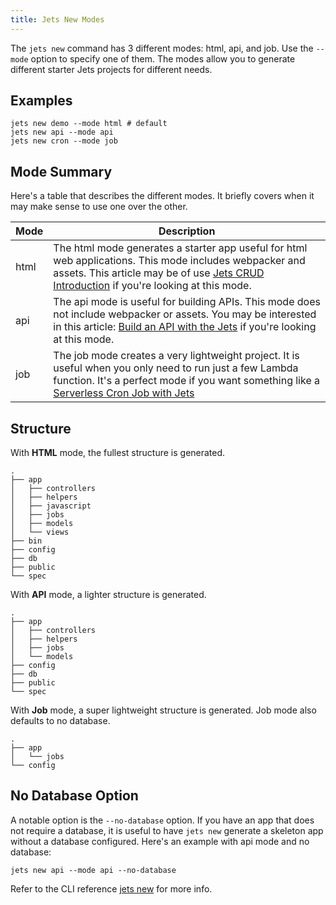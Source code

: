 ```yaml
---
title: Jets New Modes
---
```


The `jets new` command has 3 different modes: html, api, and job. Use the `--mode` option to specify one of them.  The modes allow you to generate different starter Jets projects for different needs.

## Examples

    jets new demo --mode html # default
    jets new api --mode api
    jets new cron --mode job

## Mode Summary

Here's a table that describes the different modes. It briefly covers when it may make sense to use one over the other. 

Mode | Description
--- | ---
html | The html mode generates a starter app useful for html web applications. This mode includes webpacker and assets. This article may be of use [Jets CRUD Introduction](https://blog.boltops.com/2018/09/07/jets-tutorial-crud-app-introduction-part-1) if you're looking at this mode.
api | The api mode is useful for building APIs. This mode does not include webpacker or assets.  You may be interested in this article: [Build an API with the Jets](https://blog.boltops.com/2019/01/13/build-an-api-service-with-jets-ruby-serverless-framework) if you're looking at this mode.
job | The job mode creates a very lightweight project. It is useful when you only need to run just a few Lambda function. It's a perfect mode if you want something like a [Serverless Cron Job with Jets](https://blog.boltops.com/2019/01/03/serverless-ruby-cron-jobs-with-jets-route53-backup)

## Structure

With **HTML** mode, the fullest structure is generated.

```
.
├── app
│   ├── controllers
│   ├── helpers
│   ├── javascript
│   ├── jobs
│   ├── models
│   └── views
├── bin
├── config
├── db
├── public
└── spec
```

With **API** mode, a lighter structure is generated.

```
.
├── app
│   ├── controllers
│   ├── helpers
│   ├── jobs
│   └── models
├── config
├── db
├── public
└── spec
```

With **Job** mode, a super lightweight structure is generated.  Job mode also defaults to no database.


```
.
├── app
│   └── jobs
└── config
```


## No Database Option

A notable option is the `--no-database` option.  If you have an app that does not require a database, it is useful to have `jets new` generate a skeleton app without a database configured.  Here's an example with api mode and no database:

    jets new api --mode api --no-database
    
Refer to the CLI reference [jets new](http://rubyonjets.com/reference/jets-new/) for more info.

